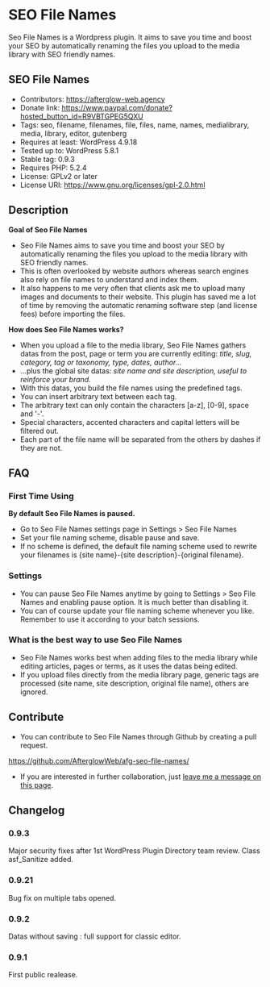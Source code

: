 # SEO File Names
Seo File Names is a Wordpress plugin. It aims to save you time and boost your SEO by automatically renaming the files you upload to the media library with SEO friendly names.

## SEO File Names
* Contributors: https://afterglow-web.agency
* Donate link: https://www.paypal.com/donate?hosted_button_id=R9VBTGPEG5QXU
* Tags: seo, filename, filenames, file, files, name, names, medialibrary, media, library, editor, gutenberg
* Requires at least: WordPress 4.9.18
* Tested up to: WordPress 5.8.1
* Stable tag: 0.9.3
* Requires PHP: 5.2.4
* License: GPLv2 or later
* License URI: https://www.gnu.org/licenses/gpl-2.0.html

## Description

**Goal of Seo File Names**
* Seo File Names aims to save you time and boost your SEO by automatically renaming the files you upload to the media library with SEO friendly names.
* This is often overlooked by website authors whereas search engines also rely on file names to understand and index them.
* It also happens to me very often that clients ask me to upload many images and documents to their website. This plugin has saved me a lot of time by removing the automatic renaming software step (and license fees) before importing the files.

**How does Seo File Names works?**
* When you upload a file to the media library, Seo File Names gathers datas from the post, page or term you are currently editing: *title, slug, category, tag or taxonomy, type, dates, author...*
* ...plus the global site datas: *site name and site description, useful to reinforce your brand.*
* With this datas, you build the file names using the predefined tags.
* You can insert arbitrary text between each tag.
* The arbitrary text can only contain the characters [a-z], [0-9], space and '-'.
* Special characters, accented characters and capital letters will be filtered out.
* Each part of the file name will be separated from the others by dashes if they are not.

## FAQ

### First Time Using

**By default Seo File Names is paused.**
* Go to Seo File Names settings page in Settings > Seo File Names
* Set your file naming scheme, disable pause and save.
* If no scheme is defined, the default file naming scheme used to rewrite your filenames is {site name}-{site description}-{original filename}.

### Settings

* You can pause Seo File Names anytime by going to Settings > Seo File Names and enabling pause option. It is much better than disabling it.
* You can of course update your file naming scheme whenever you like. Remember to use it according to your batch sessions.

### What is the best way to use Seo File Names

* Seo File Names works best when adding files to the media library while editing articles, pages or terms, as it uses the datas being edited.
* If you upload files directly from the media library page, generic tags are processed (site name, site description, original file name), others are ignored.

## Contribute

* You can contribute to Seo File Names through Github by creating a pull request.

https://github.com/AfterglowWeb/afg-seo-file-names/

* If you are interested in further collaboration, just [leave me a message on this page](https://afterglow-web.agency "Création de site web à Nice").

## Changelog

### 0.9.3
Major security fixes after 1st WordPress Plugin Directory team review.
Class asf_Sanitize added.

### 0.9.21
Bug fix on multiple tabs opened.

### 0.9.2
Datas without saving : full support for classic editor.

### 0.9.1
First public realease.